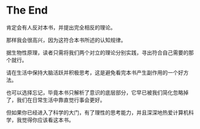 # The End

肯定会有人反对本书，并提出完全相反的理论。

那样我会很高兴，因为这符合本书所述的认知规律。

据生物性原理，读者只需将我们两个对立的理论分别实践，寻出符合自己需要的那个就行。

请在生活中保持大脑活跃并积极思考，这是避免看完本书产生副作用的一个好方法。

也可以选择忘记，毕竟本书只解析了意识的底层部分，它早已被我们简化忽略掉了，我们在日常生活中靠直觉行事会更好。

但如果你已经进入了科学的大门，有了理性的思考能力，并且深深地热爱计算机科学，我觉得你应该看这本书。

